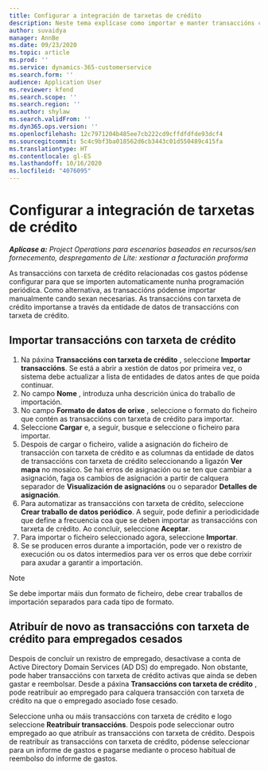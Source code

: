 ```yaml
---
title: Configurar a integración de tarxetas de crédito
description: Neste tema explícase como importar e manter transaccións con tarxeta de crédito relacionadas cos gastos.
author: suvaidya
manager: AnnBe
ms.date: 09/23/2020
ms.topic: article
ms.prod: ''
ms.service: dynamics-365-customerservice
ms.search.form: ''
audience: Application User
ms.reviewer: kfend
ms.search.scope: ''
ms.search.region: ''
ms.author: shylaw
ms.search.validFrom: ''
ms.dyn365.ops.version: ''
ms.openlocfilehash: 12c7971204b485ee7cb222cd9cffdfdfde93dcf4
ms.sourcegitcommit: 5c4c9bf3ba018562d6cb3443c01d550489c415fa
ms.translationtype: HT
ms.contentlocale: gl-ES
ms.lasthandoff: 10/16/2020
ms.locfileid: "4076095"
---
```

# <a name="set-up-credit-card-integration"></a>Configurar a integración de tarxetas de crédito

_**Aplícase a:** Project Operations para escenarios baseados en recursos/sen fornecemento, despregamento de Lite: xestionar a facturación proforma_

As transaccións con tarxeta de crédito relacionadas cos gastos pódense configurar para que se importen automaticamente nunha programación periódica. Como alternativa, as transaccións pódense importar manualmente cando sexan necesarias. As transaccións con tarxeta de crédito importanse a través da entidade de datos de transaccións con tarxeta de crédito.

## <a name="import-credit-card-transactions"></a>Importar transaccións con tarxeta de crédito

1. Na páxina **Transaccións con tarxeta de crédito** , seleccione **Importar transaccións**. Se está a abrir a xestión de datos por primeira vez, o sistema debe actualizar a lista de entidades de datos antes de que poida continuar.
2. No campo **Nome** , introduza unha descrición única do traballo de importación.
3. No campo **Formato de datos de orixe** , seleccione o formato do ficheiro que contén as transaccións con tarxeta de crédito para importar.
4. Seleccione **Cargar** e, a seguir, busque e seleccione o ficheiro para importar.
5. Despois de cargar o ficheiro, valide a asignación do ficheiro de transacción con tarxeta de crédito e as columnas da entidade de datos de transaccións con tarxeta de crédito seleccionando a ligazón **Ver mapa** no mosaico. Se hai erros de asignación ou se ten que cambiar a asignación, faga os cambios de asignación a partir de calquera separador de **Visualización de asignacións** ou o separador **Detalles de asignación**.
6. Para automatizar as transaccións con tarxeta de crédito, seleccione **Crear traballo de datos periódico**. A seguir, pode definir a periodicidade que define a frecuencia coa que se deben importar as transaccións con tarxeta de crédito. Ao concluír, seleccione **Aceptar**.
7. Para importar o ficheiro seleccionado agora, seleccione **Importar**.
8. Se se producen erros durante a importación, pode ver o rexistro de execución ou os datos intermedios para ver os erros que debe corrixir para axudar a garantir a importación.

> [!NOTE]
> Se debe importar máis dun formato de ficheiro, debe crear traballos de importación separados para cada tipo de formato.

## <a name="reassign-the-credit-card-transactions-for-terminated-employees"></a>Atribuír de novo as transaccións con tarxeta de crédito para empregados cesados

Despois de concluír un rexistro de empregado, desactívase a conta de Active Directory Domain Services (AD DS) do empregado. Non obstante, pode haber transaccións con tarxeta de crédito activas que aínda se deben gastar e reembolsar. Desde a páxina **Transaccións con tarxeta de crédito** , pode reatribuír ao empregado para calquera transacción con tarxeta de crédito na que o empregado asociado fose cesado.

Seleccione unha ou máis transaccións con tarxeta de crédito e logo seleccione **Reatribuír transaccións**. Despois pode seleccionar outro empregado ao que atribuír as transaccións con tarxeta de crédito. Despois de reatribuír as transaccións con tarxeta de crédito, pódense seleccionar para un informe de gastos e pagarse mediante o proceso habitual de reembolso do informe de gastos.
